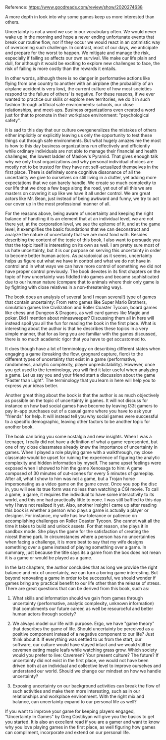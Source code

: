 Reference: https://www.goodreads.com/review/show/2020274638

A more depth in look into why some games keep us more interested than others.

Uncertainty is not a word we use in our vocabulary often. We would never wake up in the morning and hope a never ending unfortunate events that break our routine flow, nor if they occur we would react in an optimistic way of overcoming such challenge. In contrast, most of our days, we anticipate and prepare for the worst to happen. We mitigate and manage the risk, especially if failing so affects our own survival. We make our life plain and dull, for although it would be exciting to explore new challenges to face, the risk of failing is more costly than the rewards it entails.

In other words, although there is no danger in performative actions like flying from one country to another with an airplane (the probability of an airplane accident is very low), the current culture of how most societies respond to the failure of others' is negative. For these reasons, if we ever wanted to practice our skills or explore new territories, we do it in such fashion through artificial safe environments: schools, our close relationships, and meet-ups. Business organizations even created a word just for that to promote in their workplace environment: "psychological safety". 

It is sad to this day that our culture overgeneralizes the mistakes of others either implicitly or explicitly leaving us only the opportunity to test these things out through safe environments. But what hugely amazes me the most is how to this day business organizations run effectively and efficiently while ordinary individuals are not able to manage their financial and health challenges, the lowest ladder of Maslow's Pyramid. That gives enough talk why we only trust organizations and why personal individual choices are mostly not to be trusted for they have not self-actualized themselves in the first place. There is definitely some cognitive dissonance of all the uncertainty we give to ourselves on still living in a clutter, yet adding more expectations that we can barely handle. We create so much complexity to our life that we drop a few bags along the road, yet out of all this we are masters on covering it up like we have it all under control. We are great actors like Mr. Bean, just instead of being awkward and funny, we try to act our cover up in the most professional manner of all. 

For the reasons above, being aware of uncertainty and keeping the right balance of handling it is an element that at an individual level, we are not there yet, at the corporation level, we see the epitome of it, and at the game level, it exemplifies the basic foundations that we can deconstruct and analyze the nature of uncertainty that we are most fond with. Besides describing the content of the topic of this book, I also want to persuade you that the topic itself is interesting on its own as well. I am pretty sure most of us hate uncertainty, but it is our purpose on serving this uncertainty in order to become better human actors. As paradoxical as it seems, uncertainty helps us figure out what we have in control and what we do not have in control and in what ways we can have more control of something we did not have proper control previously. The book devotes in its first chapters on the topic of how uncertainty was fiddled into games and became sophisticated due to our human nature (compare that to animals where their only game is by fighting with close relatives in a non-threatening way).

The book does an analysis of several (and I mean several!) type of games that contain uncertainty: From retro games like Super Mario Brothers, simulation games like Civilization and Roller Coaster Tycoon, board games like chess and Dungeon & Dragons, as well card games like Magic and poker. Did I mention about minesweeper? Discussing them all in here will instead spoil you all the fun for reading the book in the first place. What is interesting about the author is that he describes these topics in a very simple manner, that for as long you are familiar with the games discussed, there is no much academic rigor that you have to get accustomed to. 

It does though have a lot of terminology on describing different states when engaging a game (breaking the flow, grognard capture, fiero) to the different types of uncertainty that exist in a game (performative, randomness, analytic complexity, player unpredictability). However, once you get used to the terminology, you will find it later useful when analyzing a game. Let us say you and your friend start a discussion about the game "Faster than Light". The terminology that you learn in here will help you to express your ideas better. 

Another great thing about the book is that the author is as much objectively as possible on the topic of uncertainty in games. It will not discuss for instance on how bad social games have become by leaving l33t gamers to pay in-app purchases out of a casual game where you have to ask your "friends" for help. It will instead tell you why social games were successful to a specific demographic, leaving other factors to be another topic for another book.

The book can bring you some nostalgia and new insights. When I was a teenager, I really did not have a definition of what a game represented, but one of my close classmates already knew the importance of uncertainty in games. When I played a role playing game with a walkthrough, my close classmate would be upset for ruining the experience of figuring the analytic complexity and hidden information by myself. The same upset feelings were exposed when I showed to him the game Xenosaga to him: A game composed of 30 minutes of cut-scenes for every 5 minutes of gameplay. After all, what I show to him was not a game, but a Trojan horse impersonating as a video game on the game cover. Once you pop the disc in, you will see its true form was no less than watching a CGI movie. To call a game, a game, it requires the individual to have some interactivity to its world, and this one had practically little to none. I was still baffled to this day why I have not realized it yet. Also, another insight I came up after reading this book is whether a person who plays a game is actually a player or designer. For instance, my wife has low tolerance or patience on accomplishing challenges on Roller Coaster Tycoon. She cannot wait all the time it takes to build and unlock assets. For that reason, she plays it in sandbox mode. She plays the game for the satisfaction of creating the nicest theme park. In circumstances where a person has no uncertainties when facing a challenge, it is more best to say that my wife designs something over a game instead of playing something over a game. In summary, just because the title says its a game from the box does not mean it is a game or would be played as a game.

In the last chapters, the author concludes that as long we provide the right balance and mix of uncertainty, we can turn a boring game interesting. But beyond renovating a game in order to be successful, we should wonder if games bring any practical benefit to our life other than the release of stress. There are great questions that can be derived from this book, such as:

1. What skills and information should we gain from games through uncertainty (performative, analytic complexity, unknown information) that compliments our future career, as well be resourceful and better human actors through society?

2. We always model our life with purpose. Ergo, we have "game theory" that describes the game of life. Should uncertainty be perceived as a positive component instead of a negative component to our life? Just think about it: If everything was settled to us from the start, our software, our culture would have stayed intact and we would still be cavemen eating maple leafs while watching grass grow. Which society would you prefer to live: Cavemen? Your present culture? The future? If uncertainty did not exist in the first place, we would not have been driven both at an individual and collective level to improve ourselves and understand our world. Should we change our mindset on how we handle uncertainty?

3. Exposing uncertainty on our background activities can break the flow of such activities and make them more interesting, such as in our relationships and workplace environment. With the right mix and balance, can uncertainty expand to our personal life as well?

If you want to improve your game for keeping players engaged, "Uncertainty In Games" by Greg Costikyan will give you the basics to get you started. It is also an excellent read if you are a gamer and want to know why you love playing games in the first place, as well figuring how games can compliment, incorporate and extend on our personal life.
